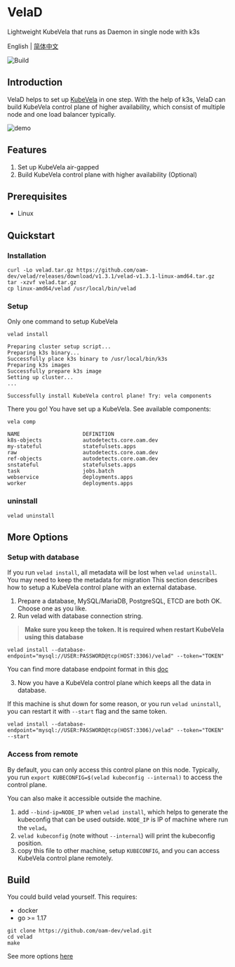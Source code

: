 # VelaD

Lightweight KubeVela that runs as Daemon in single node with k3s

English | [简体中文](docs/readme-zh.md)

![Build](https://github.com/kubevela/velad/actions/workflows/build.yaml/badge.svg)

## Introduction

VelaD helps to set up [KubeVela](https://github.com/oam-dev/kubevela) in one step. With the help of k3s, VelaD
can build KubeVela control plane of higher availability, which consist of multiple node and one load balancer typically.

![demo](docs/resources/demo.gif)

## Features

1. Set up KubeVela air-gapped
2. Build KubeVela control plane with higher availability (Optional)

## Prerequisites

- Linux

## Quickstart

### Installation

```shell
curl -Lo velad.tar.gz https://github.com/oam-dev/velad/releases/download/v1.3.1/velad-v1.3.1-linux-amd64.tar.gz
tar -xzvf velad.tar.gz
cp linux-amd64/velad /usr/local/bin/velad
```

### Setup

Only one command to setup KubeVela

```shell
velad install
```
```shell
Preparing cluster setup script...
Preparing k3s binary...
Successfully place k3s binary to /usr/local/bin/k3s
Preparing k3s images
Successfully prepare k3s image
Setting up cluster...
...

Successfully install KubeVela control plane! Try: vela components
```
There you go! You have set up a KubeVela. See available components:

```shell
vela comp
```
```shell
NAME                    DEFINITION
k8s-objects             autodetects.core.oam.dev
my-stateful             statefulsets.apps
raw                     autodetects.core.oam.dev
ref-objects             autodetects.core.oam.dev
snstateful              statefulsets.apps
task                    jobs.batch
webservice              deployments.apps
worker                  deployments.apps
```

### uninstall

```shell
velad uninstall
```

## More Options

### Setup with database

If you run `velad install`, all metadata will be lost when `velad uninstall`. You may need to keep the metadata for migration
This section describes how to setup a KubeVela control plane with an external database.

1. Prepare a database, MySQL/MariaDB, PostgreSQL, ETCD are both OK. Choose one as you like.
2. Run velad with database connection string.

> **Make sure you keep the token. It is required when restart KubeVela using this database**
```shell
velad install --database-endpoint="mysql://USER:PASSWORD@tcp(HOST:3306)/velad" --token="TOKEN"
```

You can find more database endpoint format in this [doc](docs/db-connect-format.md)

3. Now you have a KubeVela control plane which keeps all the data in database. 
 
If this machine is shut down for some reason, or you run `velad uninstall`, you can restart it with `--start` flag and the same token.

```shell
velad install --database-endpoint="mysql://USER:PASSWORD@tcp(HOST:3306)/velad" --token="TOKEN" --start
```

### Access from remote

By default, you can only access this control plane on this node. Typically, you run `export KUBECONFIG=$(velad kubeconfig --internal)`
to access the control plane.

You can also make it accessible outside the machine.
1. add `--bind-ip=NODE_IP` when `velad install`, which helps to generate the kubeconfig that can be used outside. `NODE_IP`
is IP of machine where run the `velad`。
2. `velad kubeconfig` (note without `--internal`) will print the kubeconfig position.
3. copy this file to other machine, setup `KUBECONFIG`, and you can access KubeVela control plane remotely.


## Build

You could build velad yourself. This requires:

- docker
- go >= 1.17

```shell
git clone https://github.com/oam-dev/velad.git
cd velad
make
```

See more options [here](docs/build-from-local.md)
